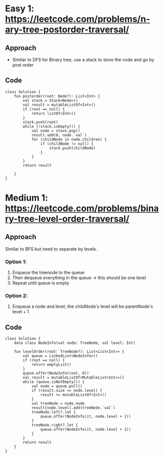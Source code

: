 # Easy 1: https://leetcode.com/problems/n-ary-tree-postorder-traversal/
## Approach
- Similar to DFS for Binary tree, use a stack to store the node and go by post order
## Code
```
class Solution {
    fun postorder(root: Node?): List<Int> {
        val stack = Stack<Node>()
        val result = mutableListOf<Int>()
        if (root == null) {
            return listOf<Int>()
        }
        stack.push(root)
        while (!stack.isEmpty()) {
            val node = stack.pop()
            result.add(0, node.`val`)
            for (childNode in node.children) {
                if (childNode != null) {
                    stack.push(childNode)
                }
            }
        }
        return result
        
    }
}
```
# Medium 1: https://leetcode.com/problems/binary-tree-level-order-traversal/
## Approach
Similar to BFS but need to separate by levels.
### Option 1:
  1. Enqueue the treenode to the queue
  1. Then dequeue everything in the queue -> this should be one level
  1. Repeat until queue is empty
### Option 2:
  1. Enqueue a node and level, the childNode's level will be parentNode's level + 1
## Code
```
class Solution {
    data class NodeInfo(val node: TreeNode, val level: Int)
    
    fun levelOrder(root: TreeNode?): List<List<Int>> {
        val queue = LinkedList<NodeInfo>()
        if (root == null) {
            return emptyList()
        }
        queue.offer(NodeInfo(root, 0))
        val result = mutableListOf<MutableList<Int>>()
        while (queue.isNotEmpty()) {
            val node = queue.poll()            
            if (result.size <= node.level) {
                result += mutableListOf<Int>()
            }
            val treeNode = node.node
            result[node.level].add(treeNode.`val`)
            treeNode.left?.let {
                queue.offer(NodeInfo(it, node.level + 1))
            }
            treeNode.right?.let {
                queue.offer(NodeInfo(it, node.level + 1))
            }
        }
        return result
    }
}
```
